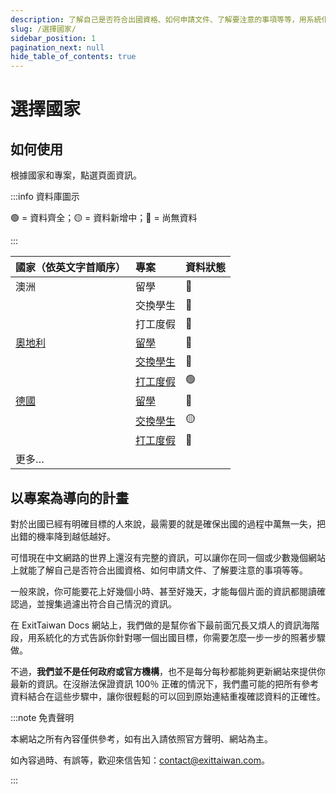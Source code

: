 ```yaml
---
description: 了解自己是否符合出國資格、如何申請文件、了解要注意的事項等等，用系統化的方式告訴你針對哪一個出國目標，你需要怎麼一步一步的照著步驟做。
slug: /選擇國家/
sidebar_position: 1
pagination_next: null
hide_table_of_contents: true
---
```


# 選擇國家

## 如何使用

根據國家和專案，點選頁面資訊。

:::info 資料庫圖示

🟢 = 資料齊全；🟡 = 資料新增中；🔴 = 尚無資料

::: 

| 國家（依英文字首順序） | 專案     | 資料狀態 |
| :--------------------- | :------- | :--- |
| 澳洲                   | 留學     | 🔴    |
|                        | 交換學生 | 🔴    |
|                        | 打工度假 | 🔴    |
| [奧地利](/category/奧地利)                 | [留學](/選擇國家/奧地利/奧地利留學/)     | 🔴    |
|                        | [交換學生](/選擇國家/奧地利/奧地利交換學生/) | 🔴    |
|                        | [打工度假](/選擇國家/奧地利/奧地利打工度假/) | 🟢    |
| [德國](/category/德國)                   | [留學](/選擇國家/德國/德國留學/)     | 🔴    |
|                        | [交換學生](/選擇國家/德國/德國交換學生/) | 🟡    |
|                        | [打工度假](/選擇國家/德國/德國打工度假/) | 🔴    |
| 更多…                  |          |      |


## 以專案為導向的計畫

對於出國已經有明確目標的人來說，最需要的就是確保出國的過程中萬無一失，把出錯的機率降到越低越好。

可惜現在中文網路的世界上還沒有完整的資訊，可以讓你在同一個或少數幾個網站上就能了解自己是否符合出國資格、如何申請文件、了解要注意的事項等等。

一般來說，你可能要花上好幾個小時、甚至好幾天，才能每個片面的資訊都閱讀確認過，並搜集過濾出符合自己情況的資訊。

在 ExitTaiwan Docs 網站上，我們做的是幫你省下最前面冗長又煩人的資訊海階段，用系統化的方式告訴你針對哪一個出國目標，你需要怎麼一步一步的照著步驟做。

不過，**我們並不是任何政府或官方機構**，也不是每分每秒都能夠更新網站來提供你最新的資訊。在沒辦法保證資訊 100％ 正確的情況下，我們盡可能的把所有參考資料結合在這些步驟中，讓你很輕鬆的可以回到原始連結重複確認資料的正確性。

:::note 免責聲明

本網站之所有內容僅供參考，如有出入請依照官方聲明、網站為主。

如內容過時、有誤等，歡迎來信告知：contact@exittaiwan.com。

:::